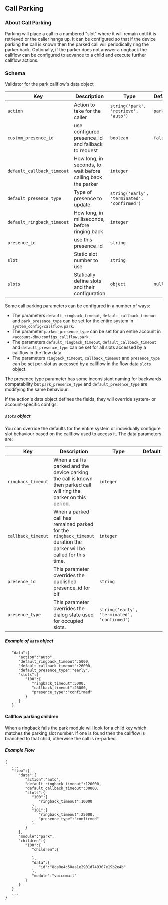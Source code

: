 ## Call Parking

### About Call Parking

Parking will place a call in a numbered "slot" where it will remain until it is retrieved or the caller hangs up.  It can be configured so that if the device parking the call is known then the parked call will periodically ring the parker back.  Optionally, if the parker does not answer a ringback the callflow can be configured to advance to a child and execute further callflow actions.

### Schema

Validator for the park callflow's data object

Key | Description | Type | Default | Required | Support
--- | ----------- | ---- | ------- | -------- | --------
`action` | Action to take for the caller | `string('park', 'retrieve', 'auto')` | `park` | `false` |
`custom_presence_id` | use configured presence_id and fallback to request | `boolean` | `false` | `false` | 
`default_callback_timeout` | How long, in seconds, to wait before calling back the parker | `integer` |   | `false` | 
`default_presence_type` | Type of presence to update | `string('early', 'terminated', 'confirmed')` |   | `false` | 
`default_ringback_timeout` | How long, in milliseconds, before ringing back | `integer` |   | `false` | 
`presence_id` | use this presence_id | `string` |   | `false` | 
`slot` | Static slot number to use | `string` |   | `false`
`slots` | Statically define slots and their configuration | `object` | `null` | `false` | 

Some call parking parameters can be configured in a number of ways:

* The parameters `default_ringback_timeout`, `default_callback_timeout` and `park_presence_type` can be set for the entire system in `system_config/callflow.park`.
* The parameter `parked_presence_type` can be set for an entire account in `<account-db>/configs_callflow.park`.
* The parameters `default_ringback_timeout`, `default_callback_timeout` and `default_presence_type` can be set for all slots accessed by a callflow in the flow data.
* The parameters `ringback_timeout`, `callback_timeout` and `presence_type` can be set per-slot as accessed by a callflow in the flow data `slots` object.

The presence type parameter has some inconsistant naming for backwards compatability but `park_presence_type` and `default_presence_type` are modifying the same behaviour.

If the action's data object defines the fields, they will override system- or account-specific configs.

##### `slots` object

You can override the defaults for the entire system or individually configure slot behaviour based on the callflow used to access it.  The data parameters are:

Key | Description | Type | Default | Required
--- | ----------- | ---- | ------- | --------
`ringback_timeout` | When a call is parked and the device parking the call is known then parked call will ring the parker on this period. | `integer` |   | `false`
`callback_timeout` | When a parked call has remained parked for the `ringback_timeout` duration the parker will be called for this time. | `integer` |   | `false`
`presence_id` | This parameter overrides the published presence_id for blf | `string` |   | `false`
`presence_type` | This parameter overrides the dialog state used for occupied slots. | `string('early', 'terminated', 'confirmed')` |   | `false`

##### Example of `data` object

```
   "data":{
      "action":"auto",
      "default_ringback_timeout":5000,
      "default_callback_timeout":26000,
      "default_presence_type":"early",
      "slots":{
         "100":{
            "ringback_timeout":5000,
            "callback_timeout":26000,
            "presence_type":"confirmed"
         }
      }
   }
```

#### Callflow parking children

When a ringback fails the park module will look for a child key which matches the parking slot number.  If one is found then the callflow is branched to that child, otherwise the call is re-parked.

##### Example Flow

```
{
   ...
   "flow":{
      "data":{
         "action":"auto",
         "default_ringback_timeout":120000,
         "default_callback_timeout":30000,
         "slots":{
            "100":{
               "ringback_timeout":10000
            },
            "101":{
               "ringback_timeout":25000,
               "presence_type":"confirmed"
            }
         }
      },
      "module":"park",
      "children":{
         "100":{
            "children":{

            },
            "data":{
               "id":"8ca0e4c50aa1e2901d749307e19b2e4b"
            },
            "module":"voicemail"
         }
      }
   }
   ...
}
```
